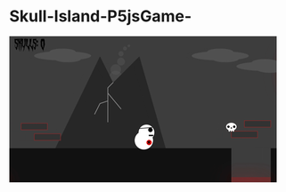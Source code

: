 # Skull-Island-P5jsGame-

![](https://github.com/gpols/Skull-Island-P5jsGame-/blob/f546c46b9060c83a2dfabcc9bd74acf593f7b942/game_video.gif)
